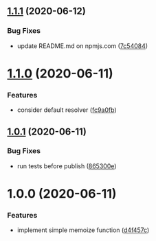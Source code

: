 ## [1.1.1](https://github.com/emech-en/memoization/compare/v1.1.0...v1.1.1) (2020-06-12)


### Bug Fixes

* update README.md on npmjs.com ([7c54084](https://github.com/emech-en/memoization/commit/7c54084de2857cf94505b28db85293fd5cb9d112))

# [1.1.0](https://github.com/emech-en/memoization/compare/v1.0.1...v1.1.0) (2020-06-11)


### Features

* consider default resolver ([fc9a0fb](https://github.com/emech-en/memoization/commit/fc9a0fbf93630d9382c0c61a83455f0c9bebf17b))

## [1.0.1](https://github.com/emech-en/memoization/compare/v1.0.0...v1.0.1) (2020-06-11)


### Bug Fixes

* run tests before publish ([865300e](https://github.com/emech-en/memoization/commit/865300ea385b0d64a34f2ae4216f0f40c9d47f76))

# 1.0.0 (2020-06-11)


### Features

* implement simple memoize function ([d4f457c](https://github.com/emech-en/memoization/commit/d4f457ce8762ef4473c8b9bba4231488efe56268))
